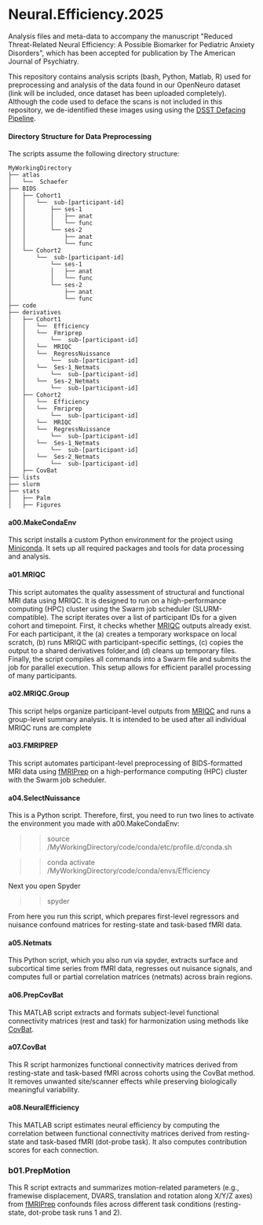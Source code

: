 # Neural.Efficiency.2025
Analysis files and meta-data to accompany the manuscript "Reduced Threat-Related Neural Efficiency: A Possible Biomarker for Pediatric Anxiety Disorders", which has been accepted for publication by The American Journal of Psychiatry.

This repository contains analysis scripts (bash, Python, Matlab, R) used for preprocessing and analysis of the data found in our OpenNeuro dataset (link will be included, once dataset has been uploaded completely). Although the code used to deface the scans is not included in this repository, we de-identified these images using using the [DSST Defacing Pipeline](https://github.com/nimh-dsst/dsst-defacing-pipeline).

#### Directory Structure for Data Preprocessing

The scripts assume the following directory structure:

```
MyWorkingDirectory
├── atlas
│   └──  Schaefer
├── BIDS
│   ├── Cohort1
│   │   └──  sub-[participant-id]
│   │       ├── ses-1
│   │       │   ├── anat
│   │       │   └── func
│   │       └── ses-2
│   │           ├── anat
│   │           └── func
│   └── Cohort2
│       └──  sub-[participant-id]
│           └── ses-1
│           │   ├── anat
│           │   └── func
│           └── ses-2
│               ├── anat
│               └── func
├── code
├── derivatives
│   ├── Cohort1
│   │   └──  Efficiency
│   │   └──  Fmriprep
│   │       └──  sub-[participant-id]
│   │   └──  MRIQC
│   │   └──  RegressNuissance
│   │       └──  sub-[participant-id]
│   │   └──  Ses-1_Netmats
│   │       └──  sub-[participant-id]
│   │   └──  Ses-2_Netmats
│   │       └──  sub-[participant-id]
│   ├── Cohort2
│   │   └──  Efficiency
│   │   └──  Fmriprep
│   │       └──  sub-[participant-id]
│   │   └──  MRIQC
│   │   └──  RegressNuissance
│   │       └──  sub-[participant-id]
│   │   └──  Ses-1_Netmats
│   │       └──  sub-[participant-id]
│   │   └──  Ses-2_Netmats
│   │       └──  sub-[participant-id]
│   ├── CovBat
├── lists
├── slurm
├── stats
│   ├── Palm
│   ├── Figures
```

#### a00.MakeCondaEnv
This script installs a custom Python environment for the project using [Miniconda](https://www.anaconda.com/docs/getting-started/miniconda/main). It sets up all required packages and tools for data processing and analysis.

#### a01.MRIQC
This script automates the quality assessment of structural and functional MRI data using MRIQC. It is designed to run on a high-performance computing (HPC) cluster using the Swarm job scheduler (SLURM-compatible). The script iterates over a list of participant IDs for a given cohort and timepoint. First, it checks whether [MRIQC](https://mriqc.readthedocs.io/en/stable/) outputs already exist. For each participant, it the (a) creates a temporary workspace on local scratch, (b) runs MRIQC with participant-specific settings, (c) copies the output to a shared derivatives folder,and (d) cleans up temporary files. Finally, the script compiles all commands into a Swarm file and submits the job for parallel execution. This setup allows for efficient parallel processing of many participants.

#### a02.MRIQC.Group
This script helps organize participant-level outputs from [MRIQC](https://mriqc.readthedocs.io/en/stable/) and runs a group-level summary analysis. It is intended to be used after all individual MRIQC runs are complete 

#### a03.FMRIPREP
This script automates participant-level preprocessing of BIDS-formatted MRI data using [fMRIPrep](https://fmriprep.org/en/stable/) on a high-performance computing (HPC) cluster with the Swarm job scheduler.

#### a04.SelectNuissance
This is a Python script. Therefore, first, you need to run two lines to activate the environment you made with a00.MakeCondaEnv:
>> source /MyWorkingDirectory/code/conda/etc/profile.d/conda.sh

>> conda activate /MyWorkingDirectory/code/conda/envs/Efficiency

Next you open Spyder

>> spyder

From here you run this script, which prepares first-level regressors and nuisance confound matrices for resting-state and task-based fMRI data.

#### a05.Netmats
This Python script, which you also run via spyder, extracts surface and subcortical time series from fMRI data, regresses out nuisance signals, and computes full or partial correlation matrices (netmats) across brain regions.

#### a06.PrepCovBat
This MATLAB script extracts and formats subject-level functional connectivity matrices (rest and task) for harmonization using methods like [CovBat](https://github.com/andy1764/CovBat_Harmonization).

#### a07.CovBat
This R script harmonizes functional connectivity matrices derived from resting-state and task-based fMRI across cohorts using the CovBat method. It removes unwanted site/scanner effects while preserving biologically meaningful variability.

#### a08.NeuralEfficiency
This MATLAB script estimates neural efficiency by computing the correlation between functional connectivity matrices derived from resting-state and task-based fMRI (dot-probe task). It also computes contribution scores for each connection.

### b01.PrepMotion
This R script extracts and summarizes motion-related parameters (e.g., framewise displacement, DVARS, translation and rotation along X/Y/Z axes) from [fMRIPrep](https://fmriprep.org/en/stable/) confounds files across different task conditions (resting-state, dot-probe task runs 1 and 2).
